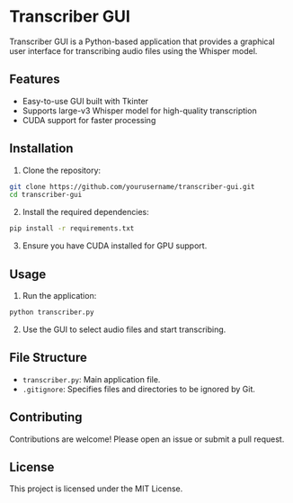 # Transcriber GUI

Transcriber GUI is a Python-based application that provides a graphical user interface for transcribing audio files using the Whisper model.

## Features

- Easy-to-use GUI built with Tkinter
- Supports large-v3 Whisper model for high-quality transcription
- CUDA support for faster processing

## Installation

1. Clone the repository:
  ```sh
  git clone https://github.com/yourusername/transcriber-gui.git
  cd transcriber-gui
  ```

2. Install the required dependencies:
  ```sh
  pip install -r requirements.txt
  ```

3. Ensure you have CUDA installed for GPU support.

## Usage

1. Run the application:
  ```sh
  python transcriber.py
  ```

2. Use the GUI to select audio files and start transcribing.

## File Structure

- `transcriber.py`: Main application file.
- `.gitignore`: Specifies files and directories to be ignored by Git.

## Contributing

Contributions are welcome! Please open an issue or submit a pull request.

## License

This project is licensed under the MIT License.